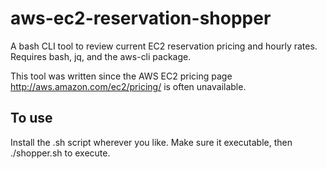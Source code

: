 # aws-ec2-reservation-shopper
A bash CLI tool to review current EC2 reservation pricing and hourly rates.
Requires bash, jq, and the aws-cli package.

This tool was written since the AWS EC2 pricing page http://aws.amazon.com/ec2/pricing/ is often unavailable.

## To use
Install the .sh script wherever you like. Make sure it executable, then ./shopper.sh to execute.

